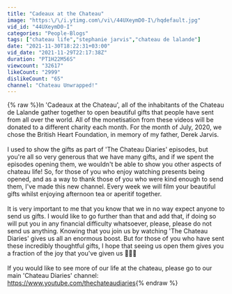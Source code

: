 ```yaml
---
title: "Cadeaux at the Chateau"
image: "https:\/\/i.ytimg.com\/vi\/44UXeymD0-I\/hqdefault.jpg"
vid_id: "44UXeymD0-I"
categories: "People-Blogs"
tags: ["chateau life","stephanie jarvis","chateau de lalande"]
date: "2021-11-30T18:22:31+03:00"
vid_date: "2021-11-29T22:17:38Z"
duration: "PT1H22M56S"
viewcount: "32617"
likeCount: "2999"
dislikeCount: "65"
channel: "Chateau Unwrapped!"
---
```

{% raw %}In 'Cadeaux at the Chateau', all of the inhabitants of the Chateau de Lalande gather together to open beautiful gifts that people have sent from all over the world. All of the monetisation from these videos will be donated to a different charity each month. For the month of July, 2020, we chose the British Heart Foundation, in memory of my father, Derek Jarvis.<br /><br />I used to show the gifts as part of 'The Chateau Diaries' episodes, but you're all so very generous that we have many gifts, and if we spent the episodes opening them, we wouldn't be able to show you other aspects of chateau life! So, for those of you who enjoy watching presents being opened, and as a way to thank those of you who were kind enough to send them, I've made this new channel. Every week we will film your beautiful gifts whilst enjoying afternoon tea or aperitif together. <br /><br />It is very important to me that you know that we in no way expect anyone to send us gifts. I would like to go further than that and add that, if doing so will put you in any financial difficulty whatsoever, please, please do not send us anything. Knowing that you join us by watching 'The Chateau Diaries' gives us all an enormous boost. But for those of you who have sent these incredibly thoughtful gifts, I hope that seeing us open them gives you a fraction of the joy that you've given us 💖💖💖<br /><br />If you would like to see more of our life at the chateau, please go to our main 'Chateau Diaries' channel:<br /><a rel="nofollow" target="blank" href="https://www.youtube.com/thechateaudiaries">https://www.youtube.com/thechateaudiaries</a>{% endraw %}
